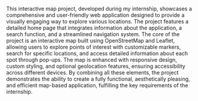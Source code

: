 This interactive map project, developed during my internship, showcases a comprehensive and user-friendly web application designed to provide a visually engaging way to explore various locations. The project features a detailed home page that integrates information about the application, a search function, and a streamlined navigation system. The core of the project is an interactive map built using OpenStreetMap and Leaflet, allowing users to explore points of interest with customizable markers, search for specific locations, and access detailed information about each spot through pop-ups. The map is enhanced with responsive design, custom styling, and optional geolocation features, ensuring accessibility across different devices. By combining all these elements, the project demonstrates the ability to create a fully functional, aesthetically pleasing, and efficient map-based application, fulfilling the key requirements of the internship.


